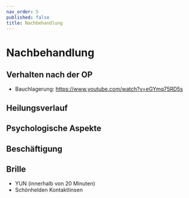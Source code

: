```yaml
---
nav_order: 5
published: false
title: Nachbehandlung
---
```


# Nachbehandlung

## Verhalten nach der OP

- Bauchlagerung: https://www.youtube.com/watch?v=eGYmq75RD5s

## Heilungsverlauf

## Psychologische Aspekte

## Beschäftigung

## Brille

- YUN (innerhalb von 20 Minuten)
- Schönhelden Kontaktlinsen
